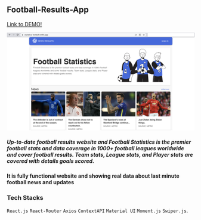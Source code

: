 ## Football-Results-App

[Link to DEMO!](https://statistics-football.netlify.app/)

![Screenshot](Football-Statistics.png)

##### Up-to-date football results website and Football Statistics is the premier football stats and data coverage in 1000+ football leagues worldwide and cover football results. Team stats, League stats, and Player stats are covered with details goals scored.
#### It is fully functional website and showing real data about last minute football news and updates

### Tech Stacks
`React.js` `React-Router` `Axios` `ContextAPI` `Material UI` `Moment.js` `Swiper.js`.
